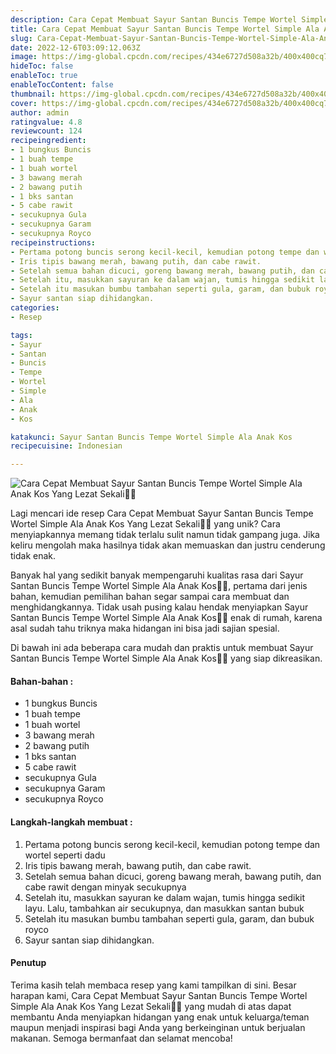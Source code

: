 ```yaml
---
description: Cara Cepat Membuat Sayur Santan Buncis Tempe Wortel Simple Ala Anak Kos Yang Lezat Sekali"
title: Cara Cepat Membuat Sayur Santan Buncis Tempe Wortel Simple Ala Anak Kos Yang Lezat Sekali
slug: Cara-Cepat-Membuat-Sayur-Santan-Buncis-Tempe-Wortel-Simple-Ala-Anak-Kos-Yang-Lezat-Sekali
date: 2022-12-6T03:09:12.063Z
image: https://img-global.cpcdn.com/recipes/434e6727d508a32b/400x400cq70/photo.jpg
hideToc: false
enableToc: true
enableTocContent: false
thumbnail: https://img-global.cpcdn.com/recipes/434e6727d508a32b/400x400cq70/photo.jpg
cover: https://img-global.cpcdn.com/recipes/434e6727d508a32b/400x400cq70/photo.jpg
author: admin
ratingvalue: 4.8
reviewcount: 124
recipeingredient:
- 1 bungkus Buncis
- 1 buah tempe
- 1 buah wortel
- 3 bawang merah
- 2 bawang putih
- 1 bks santan
- 5 cabe rawit
- secukupnya Gula
- secukupnya Garam
- secukupnya Royco
recipeinstructions:
- Pertama potong buncis serong kecil-kecil, kemudian potong tempe dan wortel seperti dadu
- Iris tipis bawang merah, bawang putih, dan cabe rawit.
- Setelah semua bahan dicuci, goreng bawang merah, bawang putih, dan cabe rawit dengan minyak secukupnya
- Setelah itu, masukkan sayuran ke dalam wajan, tumis hingga sedikit layu. Lalu, tambahkan air secukupnya, dan masukkan santan bubuk
- Setelah itu masukan bumbu tambahan seperti gula, garam, dan bubuk royco
- Sayur santan siap dihidangkan.
categories:
- Resep

tags:
- Sayur
- Santan
- Buncis
- Tempe
- Wortel
- Simple
- Ala
- Anak
- Kos

katakunci: Sayur Santan Buncis Tempe Wortel Simple Ala Anak Kos
recipecuisine: Indonesian

---
```


![Cara Cepat Membuat Sayur Santan Buncis Tempe Wortel Simple Ala Anak Kos Yang Lezat Sekali👩‍🍳](https://img-global.cpcdn.com/recipes/434e6727d508a32b/400x400cq70/photo.jpg)

Lagi mencari ide resep Cara Cepat Membuat Sayur Santan Buncis Tempe Wortel Simple Ala Anak Kos Yang Lezat Sekali👩‍🍳 yang unik? Cara menyiapkannya memang tidak terlalu sulit namun tidak gampang juga. Jika keliru mengolah maka hasilnya tidak akan memuaskan dan justru cenderung tidak enak.

Banyak hal yang sedikit banyak mempengaruhi kualitas rasa dari Sayur Santan Buncis Tempe Wortel Simple Ala Anak Kos👩‍🍳, pertama dari jenis bahan, kemudian pemilihan bahan segar sampai cara membuat dan menghidangkannya. Tidak usah pusing kalau hendak menyiapkan Sayur Santan Buncis Tempe Wortel Simple Ala Anak Kos👩‍🍳 enak di rumah, karena asal sudah tahu triknya maka hidangan ini bisa jadi sajian spesial.

Di bawah ini ada beberapa cara mudah dan praktis untuk membuat Sayur Santan Buncis Tempe Wortel Simple Ala Anak Kos👩‍🍳 yang siap dikreasikan.

<!--inarticleads1-->

#### Bahan-bahan :

- 1 bungkus Buncis
- 1 buah tempe
- 1 buah wortel
- 3 bawang merah
- 2 bawang putih
- 1 bks santan
- 5 cabe rawit
- secukupnya Gula
- secukupnya Garam
- secukupnya Royco

<!--inarticleads2-->

#### Langkah-langkah membuat :

1. Pertama potong buncis serong kecil-kecil, kemudian potong tempe dan wortel seperti dadu
1. Iris tipis bawang merah, bawang putih, dan cabe rawit.
1. Setelah semua bahan dicuci, goreng bawang merah, bawang putih, dan cabe rawit dengan minyak secukupnya
1. Setelah itu, masukkan sayuran ke dalam wajan, tumis hingga sedikit layu. Lalu, tambahkan air secukupnya, dan masukkan santan bubuk
1. Setelah itu masukan bumbu tambahan seperti gula, garam, dan bubuk royco
1. Sayur santan siap dihidangkan.

#### Penutup

Terima kasih telah membaca resep yang kami tampilkan di sini. Besar harapan kami, Cara Cepat Membuat Sayur Santan Buncis Tempe Wortel Simple Ala Anak Kos Yang Lezat Sekali👩‍🍳 yang mudah di atas dapat membantu Anda menyiapkan hidangan yang enak untuk keluarga/teman maupun menjadi inspirasi bagi Anda yang berkeinginan untuk berjualan makanan. Semoga bermanfaat dan selamat mencoba!